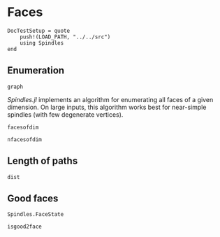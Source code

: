 # Faces

```@meta
DocTestSetup = quote
    push!(LOAD_PATH, "../../src")
    using Spindles
end
```

## Enumeration

```@docs
graph
```

*Spindles.jl* implements an algorithm for enumerating all faces of a given dimension. On large inputs, this algorithm works best for near-simple spindles (with few degenerate vertices).

```@docs
facesofdim
```

```@docs
nfacesofdim
```

## Length of paths

```@docs
dist
```
## Good faces

```@docs
Spindles.FaceState
```

```@docs
isgood2face
```
